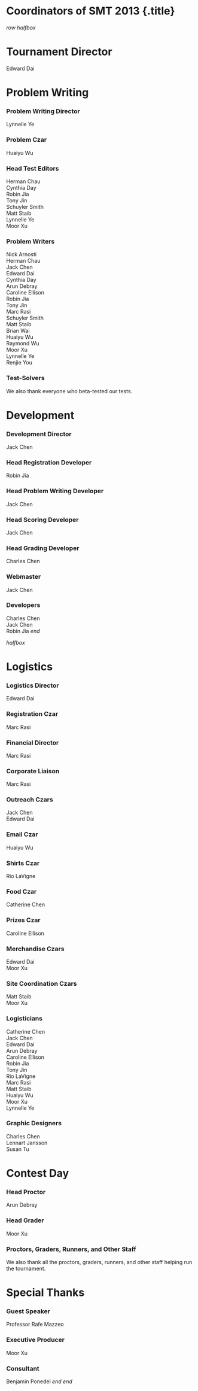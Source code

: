 # Coordinators of SMT 2013 {.title}

$row$
$halfbox$
# Tournament Director

Edward Dai

# Problem Writing

### Problem Writing Director

Lynnelle Ye

### Problem Czar

Huaiyu Wu

### Head Test Editors

Herman Chau  
Cynthia Day  
Robin Jia  
Tony Jin  
Schuyler Smith  
Matt Staib  
Lynnelle Ye  
Moor Xu  

### Problem Writers

Nick Arnosti  
Herman Chau  
Jack Chen  
Edward Dai  
Cynthia Day  
Arun Debray  
Caroline Ellison  
Robin Jia  
Tony Jin  
Marc Rasi  
Schuyler Smith  
Matt Staib  
Brian Wai  
Huaiyu Wu  
Raymond Wu  
Moor Xu  
Lynnelle Ye  
Renjie You  

### Test-Solvers

We also thank everyone who beta-tested our tests.

# Development

### Development Director

Jack Chen

### Head Registration Developer

Robin Jia

### Head Problem Writing Developer

Jack Chen

### Head Scoring Developer

Jack Chen

### Head Grading Developer

Charles Chen

### Webmaster

Jack Chen

### Developers

Charles Chen  
Jack Chen  
Robin Jia
$end$

$halfbox$
# Logistics

### Logistics Director

Edward Dai

### Registration Czar

Marc Rasi

### Financial Director

Marc Rasi

### Corporate Liaison

Marc Rasi

### Outreach Czars

Jack Chen  
Edward Dai

### Email Czar

Huaiyu Wu

### Shirts Czar

Rio LaVigne

### Food Czar

Catherine Chen

### Prizes Czar

Caroline Ellison

### Merchandise Czars

Edward Dai  
Moor Xu

### Site Coordination Czars

Matt Staib  
Moor Xu

### Logisticians

Catherine Chen  
Jack Chen  
Edward Dai  
Arun Debray  
Caroline Ellison  
Robin Jia  
Tony Jin  
Rio LaVigne  
Marc Rasi  
Matt Staib  
Huaiyu Wu  
Moor Xu  
Lynnelle Ye  

### Graphic Designers

Charles Chen  
Lennart Jansson  
Susan Tu

# Contest Day

### Head Proctor

Arun Debray

### Head Grader

Moor Xu

### Proctors, Graders, Runners, and Other Staff

We also thank all the proctors, graders, runners, and other staff helping run the tournament.

# Special Thanks

### Guest Speaker

Professor Rafe Mazzeo

### Executive Producer

Moor Xu

### Consultant

Benjamin Ponedel
$end$
$end$
